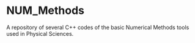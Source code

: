 # NUM_Methods
A repository of several C++ codes of the basic Numerical Methods tools used in Physical Sciences.
